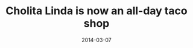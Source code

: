 ---
title: 'Cholita Linda is now an all-day taco shop'
source: Tasting Table
link: https://www.tastingtable.com/dine/san-francisco/Cholita-Linda-Restaurant-Temescal-Oakland-Tacos-Pan-Latin
date: 2014-03-07
---